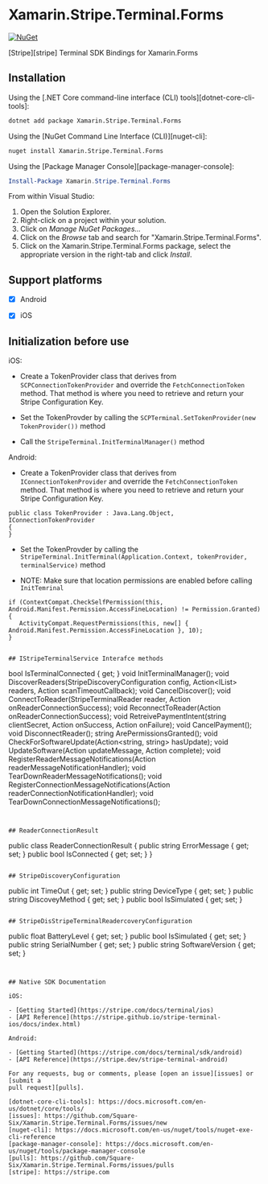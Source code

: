 # Xamarin.Stripe.Terminal.Forms

[![NuGet](https://img.shields.io/nuget/v/Xamarin.Stripe.Terminal.Forms.svg)](https://www.nuget.org/packages/Xamarin.Stripe.Terminal.Forms/)

[Stripe][stripe] Terminal SDK Bindings for Xamarin.Forms

## Installation

Using the [.NET Core command-line interface (CLI) tools][dotnet-core-cli-tools]:

```sh
dotnet add package Xamarin.Stripe.Terminal.Forms
```

Using the [NuGet Command Line Interface (CLI)][nuget-cli]:

```sh
nuget install Xamarin.Stripe.Terminal.Forms
```

Using the [Package Manager Console][package-manager-console]:

```powershell
Install-Package Xamarin.Stripe.Terminal.Forms
```

From within Visual Studio:

1. Open the Solution Explorer.
2. Right-click on a project within your solution.
3. Click on *Manage NuGet Packages...*
4. Click on the *Browse* tab and search for "Xamarin.Stripe.Terminal.Forms".
5. Click on the Xamarin.Stripe.Terminal.Forms package, select the appropriate version in the
   right-tab and click *Install*.


## Support platforms

- [x] Android
- [x] iOS


## Initialization before use


iOS:

 - Create a TokenProvider class that derives from `SCPConnectionTokenProvider` and override the `FetchConnectionToken` method. That method is where you need to retrieve and return your Stripe Configuration Key.
 
 - Set the TokenProvder by calling the `SCPTerminal.SetTokenProvider(new TokenProvider())` method

 - Call the `StripeTerminal.InitTerminalManager()` method

 
 Android:
 
  - Create a TokenProvider class that derives from `IConnectionTokenProvider` and override the `FetchConnectionToken` method. That method is where you need to retrieve and return your Stripe Configuration Key.
  
   ```
   public class TokenProvider : Java.Lang.Object, IConnectionTokenProvider
   {
   }
   ```
 
 - Set the TokenProvder by calling the `StripeTerminal.InitTerminal(Application.Context, tokenProvider, terminalService)` method

 - NOTE: Make sure that location permissions are enabled before calling `InitTemrinal`
  
 ```
 if (ContextCompat.CheckSelfPermission(this, Android.Manifest.Permission.AccessFineLocation) != Permission.Granted)
 {
    ActivityCompat.RequestPermissions(this, new[] { Android.Manifest.Permission.AccessFineLocation }, 10);
 }


## IStripeTerminalService Interafce methods

```
bool IsTerminalConnected { get; }
void InitTerminalManager();
void DiscoverReaders(StripeDiscoveryConfiguration config, Action<IList<StripeTerminalReader>> readers, Action scanTimeoutCallback);
void CancelDiscover();
void ConnectToReader(StripeTerminalReader reader, Action<ReaderConnectionResult> onReaderConnectionSuccess);
void ReconnectToReader(Action<bool> onReaderConnectionSuccess);
void RetreivePaymentIntent(string clientSecret, Action<string> onSuccess, Action<string> onFailure);
void CancelPayment();
void DisconnectReader();
string ArePermissionsGranted();
void CheckForSoftwareUpdate(Action<string, string> hasUpdate);
void UpdateSoftware(Action<float> updateMessage, Action<string> complete);
void RegisterReaderMessageNotifications(Action<string> readerMessageNotificationHandler);
void TearDownReaderMessageNotifications();
void RegisterConnectionMessageNotifications(Action<string> readerConnectionNotificationHandler);
void TearDownConnectionMessageNotifications();
```


## ReaderConnectionResult

```
public class ReaderConnectionResult
{
    public string ErrorMessage { get; set; }
    public bool IsConnected { get; set; }
}
```

## StripeDiscoveryConfiguration
```
public int TimeOut { get; set; }
public string DeviceType { get; set; }
public string DiscoveyMethod { get; set; }
public bool IsSimulated { get; set; }
```

## StripeDisStripeTerminalReadercoveryConfiguration
```
public float BatteryLevel { get; set; }
public bool IsSimulated { get; set; }
public string SerialNumber { get; set; }
public string SoftwareVersion { get; set; }
```


## Native SDK Documentation

iOS:

- [Getting Started](https://stripe.com/docs/terminal/ios)
- [API Reference](https://stripe.github.io/stripe-terminal-ios/docs/index.html)

Android:

- [Getting Started](https://stripe.com/docs/terminal/sdk/android)
- [API Reference](https://stripe.dev/stripe-terminal-android)

For any requests, bug or comments, please [open an issue][issues] or [submit a
pull request][pulls].

[dotnet-core-cli-tools]: https://docs.microsoft.com/en-us/dotnet/core/tools/
[issues]: https://github.com/Square-Six/Xamarin.Stripe.Terminal.Forms/issues/new
[nuget-cli]: https://docs.microsoft.com/en-us/nuget/tools/nuget-exe-cli-reference
[package-manager-console]: https://docs.microsoft.com/en-us/nuget/tools/package-manager-console
[pulls]: https://github.com/Square-Six/Xamarin.Stripe.Terminal.Forms/issues/pulls
[stripe]: https://stripe.com
